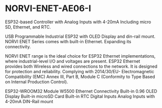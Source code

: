 # NORVI-ENET-AE06-I
 ESP32-based Controller with Analog Inputs with 4-20mA Including micro SD, Ethernet, and RTC. 

USB Programmable Industrial ESP32 with OLED Display and din-rail mount. NORVI ENET Series comes with built-in Ethernet. Expanding its connectivity.  

NORVI ENET range is the ideal choice for ESP32 Ethernet implementations, where industrial-level I/O and voltages are present. 
ESP32 Ethernet provides both Wireless and wired connections to the network. 
It is designed for protection and reliability. 
Complying with  2014/30/EU- Electromagnetic Compatibility (EMC)
Annex III, Part B, Module C (Conformity to Type Based on Internal Production Control).

ESP32-WROOM32 Module
W5500 Ethernet Connectivity
Built-in 0.96 OLED Display
Built-in microSD Card
Built-in RTC
Digital Inputs
Analog Inputs with 4-20mA
DIN-Rail mount
